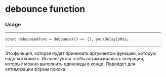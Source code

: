 # debounce function
### Usage 
---
```bash
const debouncedFunc = debounce(() => {}, yourDelayInMs);
```
---


Это функция, которая будет принимать аргументом функцию, которую надо «отложить.
Используется чтобы оптимизировать операции, которые можно выполнить единожды в конце.
Подойдет для оптимизации формы поиска
